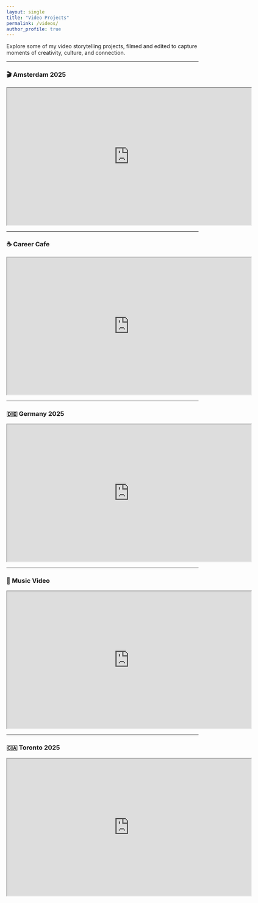 ```yaml
---
layout: single
title: "Video Projects"
permalink: /videos/
author_profile: true
---
```


Explore some of my video storytelling projects, filmed and edited to capture moments of creativity, culture, and connection.

---

### 🎬 Amsterdam 2025

<iframe src="https://drive.google.com/file/d/1XU9DE4vwuKiTuByAumjwgiY-xfLHz7U5/preview" width="640" height="360" allow="autoplay"></iframe>

---

### ☕ Career Cafe

<iframe src="https://drive.google.com/file/d/1XmTJj2sF1OuytVYqL2UJ5-UgjA-0fhTm/preview" width="640" height="360" allow="autoplay"></iframe>

---

### 🇩🇪 Germany 2025

<iframe src="https://drive.google.com/file/d/1XVn-6R9DxKwW_f2JFLNzca7Wb6J-Q1lK/preview" width="640" height="360" allow="autoplay"></iframe>

---

### 🎵 Music Video

<iframe src="https://drive.google.com/file/d/1XXPVvjkxu48bBUJmitoUIZmqKkR2mQak/preview" width="640" height="360" allow="autoplay"></iframe>

---

### 🇨🇦 Toronto 2025

<iframe src="https://drive.google.com/file/d/1W9D8n0zywV6P7YlrT-7011IniTNn38m7/preview" width="640" height="360" allow="autoplay"></iframe>
